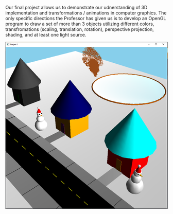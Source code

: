 
Our final project allows us to demonstrate our udnerstanding of 3D implementation and transformations / animations in computer graphics. The only specific directions the Professor has given us is to develop an OpenGL program to draw a set of more than 3 objects utilizing different colors, transfromations (scaling, translation, rotation), perspective projection, shading, and at least one light source.

![def_win](/Project2/Images/def_win.PNG)
